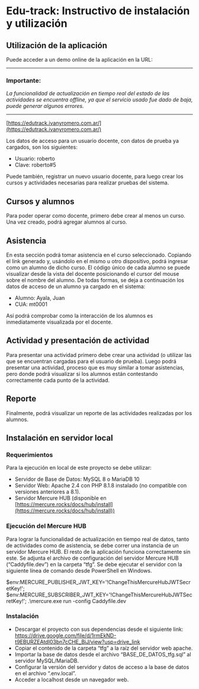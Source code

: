 # Edu-track: Instructivo de instalación y utilización

## Utilización de la aplicación

Puede acceder a un demo online de la aplicación en la URL:

---
### Importante: 
_La funcionalidad de actualización en tiempo real del estado de las actividades se encuentra offline, ya que el servicio usado fue dado de baja, puede generar algunos errores._

---

[https://edutrack.ivanyromero.com.ar/](https://edutrack.ivanyromero.com.ar/)

Los datos de acceso para un usuario docente, con datos de prueba ya cargados, son los siguientes:

- Usuario: roberto
- Clave: roberto#5

Puede también, registrar un nuevo usuario docente, para luego crear los cursos y actividades necesarias para realizar pruebas del sistema.

## Cursos y alumnos

Para poder operar como docente, primero debe crear al menos un curso. Una vez creado, podrá agregar alumnos al curso.

## Asistencia

En esta sección podrá tomar asistencia en el curso seleccionado. Copiando el link generado y, usándolo en el mismo u otro dispositivo, podrá ingresar como un alumno de dicho curso. El código único de cada alumno se puede visualizar desde la vista del docente posicionando el cursor del mouse sobre el nombre del alumno. De todas formas, se deja a continuación los datos de acceso de un alumno ya cargado en el sistema:

- Alumno: Ayala, Juan
- CUA: mt0001

Así podrá comprobar como la interacción de los alumnos es inmediatamente visualizada por el docente.

## Actividad y presentación de actividad

Para presentar una actividad primero debe crear una actividad (o utilizar las que se encuentran cargadas para el usuario de prueba). Luego podrá presentar una actividad, proceso que es muy similar a tomar asistencias, pero donde podrá visualizar si los alumnos están contestando correctamente cada punto de la actividad.

## Reporte

Finalmente, podrá visualizar un reporte de las actividades realizadas por los alumnos.

## Instalación en servidor local

### Requerimientos

Para la ejecución en local de este proyecto se debe utilizar:

- Servidor de Base de Datos: MySQL 8 o MariaDB 10
- Servidor Web: Apache 2.4 con PHP 8.1.8 instalado (no compatible con versiones anteriores a 8.1).
- Servidor Mercure HUB (disponible en [https://mercure.rocks/docs/hub/install](https://mercure.rocks/docs/hub/install))

### Ejecución del Mercure HUB

Para lograr la funcionalidad de actualización en tiempo real de datos, tanto de actividades como de asistencia, se debe correr una instancia de un servidor Mercure HUB. El resto de la aplicación funciona correctamente sin este. Se adjunta el archivo de configuración del servidor Mercure HUB (“Caddyfile.dev”) en la carpeta “tfg”. Se debe ejecutar el servidor con la siguiente línea de comando desde PowerShell en Windows.

$env:MERCURE_PUBLISHER_JWT_KEY='!ChangeThisMercureHubJWTSecretKey!';
$env:MERCURE_SUBSCRIBER_JWT_KEY='!ChangeThisMercureHubJWTSecretKey!';
.\mercure.exe run -config Caddyfile.dev

### Instalación
- Descargar el proyecto con sus dependencias desde el siguiente link: https://drive.google.com/file/d/1rmEkND-t9EBURZEAtdI03bn7cCHE_BiJ/view?usp=drive_link
- Copiar el contenido de la carpeta “tfg” a la raíz del servidor web apache.
- Importar la base de datos desde el archivo “BASE_DE_DATOS_tfg.sql” al servidor MySQL/MariaDB.
- Configurar la versión del servidor y datos de acceso a la base de datos en el archivo “.env.local”.
- Acceder a localhost desde un navegador web.
